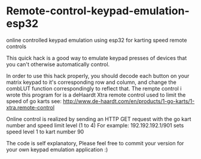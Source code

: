 # Remote-control-keypad-emulation-esp32
online controlled keypad emulation using esp32 for karting speed remote controls

This quick hack is a good way to emulate keypad presses of devices that you can't otherwise automatically control.


In order to use this hack properly, you should decode each button on your matrix keypad to it's corresponding row and column, and change the combLUT function correspondingly to reflect that. 
The rempte control i wrote this program for is a deHaardt Xtra remote control used to limit the speed of go karts see:
  http://www.de-haardt.com/en/products/1-go-karts/1-xtra.remote-control

Online control is realized by sending an HTTP GET request with the go kart number and speed limit level (1 to 4) 
For example: 192.192.192.1/901  sets speed level 1 to kart number 90

The code is self explanatory, Please feel free to commit your version for your own keypad emulation application :)
